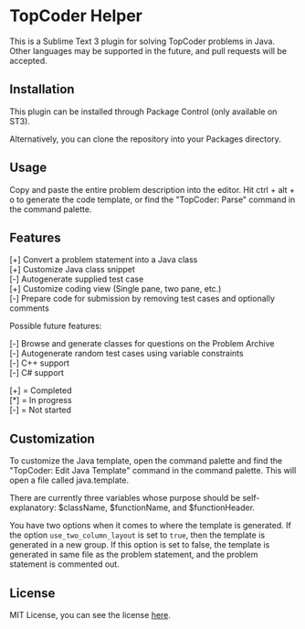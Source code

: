 TopCoder Helper
===============

This is a Sublime Text 3 plugin for solving TopCoder problems in Java. Other
languages may be supported in the future, and pull requests will be accepted.

Installation
------------

This plugin can be installed through Package Control (only available on ST3).

Alternatively, you can clone the repository into your Packages directory.


Usage
-----

Copy and paste the entire problem description into the editor. Hit ctrl + alt + o to
generate the code template, or find the "TopCoder: Parse" command in the
command palette.


Features
--------

[+] Convert a problem statement into a Java class  
[+] Customize Java class snippet  
[-] Autogenerate supplied test case  
[+] Customize coding view (Single pane, two pane, etc.)  
[-] Prepare code for submission by removing test cases and optionally comments


Possible future features:

[-] Browse and generate classes for questions on the Problem Archive  
[-] Autogenerate random test cases using variable constraints  
[-] C++ support  
[-] C# support  

[+] = Completed  
[*] = In progress  
[-] = Not started  


Customization
-------------

To customize the Java template, open the command palette and find the
"TopCoder: Edit Java Template" command in the command palette. This will open
a file called java.template.

There are currently three variables whose purpose should be self-explanatory:
$className, $functionName, and $functionHeader.

You have two options when it comes to where the template is generated. If the
option `use_two_column_layout` is set to `true`, then the template is generated
in a new group. If this option is set to false, the template is generated in
same file as the problem statement, and the problem statement is commented out.

License
-------

MIT License, you can see the license [here](https://github.com/gsingh93/sublime-topcoder-helper/blob/master/LICENSE).
